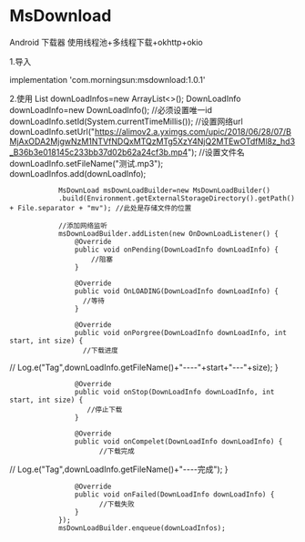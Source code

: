 # MsDownload
Android 下载器 使用线程池+多线程下载+okhttp+okio

1.导入

implementation 'com.morningsun:msdownload:1.0.1'

2.使用
List<DownLoadInfo> downLoadInfos=new ArrayList<>();
                DownLoadInfo downLoadInfo=new DownLoadInfo();
                //必须设置唯一id
                downLoadInfo.setId(System.currentTimeMillis());
                //设置网络url
                downLoadInfo.setUrl("https://alimov2.a.yximgs.com/upic/2018/06/28/07/BMjAxODA2MjgwNzM1NTVfNDQxMTQzMTg5XzY4NjQ2MTEwOTdfMl8z_hd3_B36b3e018145c233bb37d02b62a24cf3b.mp4");
                //设置文件名
                downLoadInfo.setFileName("测试.mp3");
                downLoadInfos.add(downLoadInfo);

                MsDownLoad msDownLoadBuilder=new MsDownLoadBuilder()
                .build(Environment.getExternalStorageDirectory().getPath() + File.separator + "mv"); //此处是存储文件的位置
             
                //添加网络监听
                msDownLoadBuilder.addListen(new OnDownLoadListener() {
                    @Override
                    public void onPending(DownLoadInfo downLoadInfo) {
                        //阻塞
                    }

                    @Override
                    public void OnLOADING(DownLoadInfo downLoadInfo) {
                      //等待
                    }

                    @Override
                    public void onPorgree(DownLoadInfo downLoadInfo, int start, int size) {
                      //下载进度
//                        Log.e("Tag",downLoadInfo.getFileName()+"----"+start+"---"+size);
                    }

                    @Override
                    public void onStop(DownLoadInfo downLoadInfo, int start, int size) {
                       //停止下载
                    }

                    @Override
                    public void onCompelet(DownLoadInfo downLoadInfo) {
                          //下载完成
//                        Log.e("Tag",downLoadInfo.getFileName()+"----完成");
                    }

                    @Override
                    public void onFailed(DownLoadInfo downLoadInfo) {
                          //下载失败
                    }
                });
                msDownLoadBuilder.enqueue(downLoadInfos);
